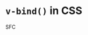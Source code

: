 # `v-bind()` in CSS   

SFC <style> tags support linking CSS values to  
dynamic component state using the v-bind CSS  
function:  
```vue
<script setup>
const theme = {
  color: 'red'
}
</script>

<template>
  <p>hello</p>
</template>

<style scoped>
p {
  color: v-bind('theme.color');
}
</style>
```

The actual value will be compiled into a hashed  
CSS custom property, so the CSS is still static.  
The custom property will be applied to the  
component's root element via inline styles and  
reactively updated if the source value changes.  
